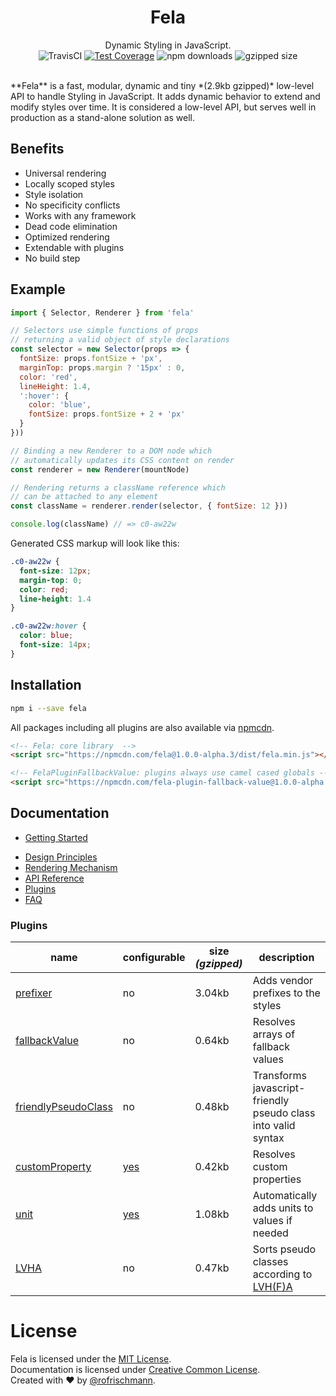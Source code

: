 <h1 align="center">Fela</h1>
<p align="center">
Dynamic Styling in JavaScript.
<br>
<img alt="TravisCI" src="https://travis-ci.org/rofrischmann/fela.svg?branch=master">
<a href="https://codeclimate.com/github/rofrischmann/fela/coverage"><img alt="Test Coverage" src="https://codeclimate.com/github/rofrischmann/fela/badges/coverage.svg"></a>
<img alt="npm downloads" src="https://img.shields.io/npm/dm/fela.svg">
<img alt="gzipped size" src="https://img.shields.io/badge/gzipped-~2.9kb-brightgreen.svg">
</p>
<br>
**Fela** is a fast, modular, dynamic and tiny *(2.9kb gzipped)* low-level API to handle Styling in JavaScript. It adds dynamic behavior to extend and modify styles over time. It is considered a low-level API, but serves well in production as a stand-alone solution as well.

## Benefits
* Universal rendering
* Locally scoped styles
* Style isolation
* No specificity conflicts
* Works with any framework
* Dead code elimination
* Optimized rendering
* Extendable with plugins
* No build step


## Example
```javascript
import { Selector, Renderer } from 'fela'

// Selectors use simple functions of props
// returning a valid object of style declarations
const selector = new Selector(props => {
  fontSize: props.fontSize + 'px',
  marginTop: props.margin ? '15px' : 0,
  color: 'red',
  lineHeight: 1.4,
  ':hover': {
    color: 'blue',
    fontSize: props.fontSize + 2 + 'px'
  }
}))

// Binding a new Renderer to a DOM node which
// automatically updates its CSS content on render
const renderer = new Renderer(mountNode)

// Rendering returns a className reference which
// can be attached to any element
const className = renderer.render(selector, { fontSize: 12 }))

console.log(className) // => c0-aw22w
```
Generated CSS markup will look like this:
```CSS
.c0-aw22w {
  font-size: 12px;
  margin-top: 0;
  color: red;
  line-height: 1.4
}

.c0-aw22w:hover {
  color: blue;
  font-size: 14px;
}
```

## Installation
```sh
npm i --save fela
```
All packages including all plugins are also available via [npmcdn](https://npmcdn.com/).
```HTML
<!-- Fela: core library  -->
<script src="https://npmcdn.com/fela@1.0.0-alpha.3/dist/fela.min.js"></script>

<!-- FelaPluginFallbackValue: plugins always use camel cased globals -->
<script src="https://npmcdn.com/fela-plugin-fallback-value@1.0.0-alpha.3/dist/fela-plugin-fallback-value.min.js"></script>
```

## Documentation
+ [Getting Started](/docs/GettingStarted.md)
* [Design Principles](docs/Principles.md)
* [Rendering Mechanism](docs/RenderingMechanism.md)
* [API Reference](docs/api/)
* [Plugins](docs/plugins/)
* [FAQ](FAQ)

### Plugins
| name | configurable | size *(gzipped)* | description |
| --- | --- | --- | ------ |
|[prefixer](docs/plugins/Prefixer.md) |no | 3.04kb |Adds vendor prefixes to the styles |
|[fallbackValue](docs/plugins/fallbackValue.md) |no | 0.64kb | Resolves arrays of fallback values |
|[friendlyPseudoClass](docs/plugins/FriendlyPseudoClass.md) |no |0.48kb |Transforms javascript-friendly pseudo class into valid syntax  |
|[customProperty](docs/plugins/CustomProperty.md) |[yes](docs/plugins/CustomProperty.md#configuration) | 0.42kb | Resolves custom properties |
|[unit](docs/plugins/Unit.md) |[yes](docs/plugins/Unit.md#configuration) |1.08kb | Automatically adds units to values if needed  |
|[LVHA](docs/plugins/LVHA.md) |no |0.47kb | Sorts pseudo classes according to [LVH(F)A](https://css-tricks.com/remember-selectors-with-love-and-hate/)  |


# License
Fela is licensed under the [MIT License](http://opensource.org/licenses/MIT).<br>
Documentation is licensed under [Creative Common License](http://creativecommons.org/licenses/by/4.0/).<br>
Created with ♥ by [@rofrischmann](http://rofrischmann.de).
